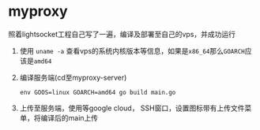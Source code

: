 # myproxy
照着lightsocket工程自己写了一遍，编译及部署至自己的vps，并成功运行

1. 使用 `uname -a` 查看vps的系统内核版本等信息，如果是`x86_64`那么`GOARCH`应该是`amd64`

2. 编译服务端(cd至myproxy-server)

   `env GOOS=linux GOARCH=amd64 go build main.go`

3. 上传至服务端，使用等google cloud， SSH窗口，设置图标带有上传文件菜单，将编译后的main上传

